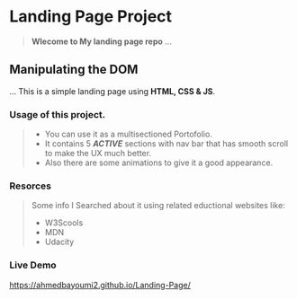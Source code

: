 # Landing Page Project

> **Wlecome to My landing page repo** ...

## Manipulating the DOM

... This is  a simple landing page using **HTML, CSS & JS**.

### Usage of this project.

> - You can use it as a multisectioned Portofolio.
> - It contains 5 ***ACTIVE*** sections with nav bar that has smooth scroll to make the UX much better.
> - Also there are some animations to give it a good appearance.

### Resorces
> Some info I Searched about it using related eductional websites like:
>>
> - W3Scools
> - MDN
> - Udacity
### Live Demo
https://ahmedbayoumi2.github.io/Landing-Page/
